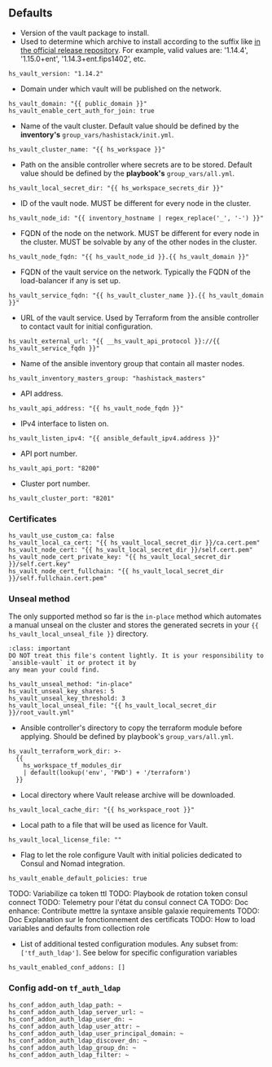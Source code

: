 
```{include} ../../../roles/vault/README.md
```

## Defaults

* Version of the vault package to install.
* Used to determine which archive to install according to the suffix like
[in the official release repository](https://releases.hashicorp.com/vault/). For example,
valid values are: '1.14.4', '1.15.0+ent', '1.14.3+ent.fips1402', etc.


```
hs_vault_version: "1.14.2"
```

* Domain under which vault will be published on the network.

```
hs_vault_domain: "{{ public_domain }}"
hs_vault_enable_cert_auth_for_join: true
```

* Name of the vault cluster. Default value should be
defined by the __inventory's__ `group_vars/hashistack/init.yml`.

```
hs_vault_cluster_name: "{{ hs_workspace }}"
```

* Path on the ansible controller where secrets are to be stored. Default value should be
defined by the __playbook's__ `group_vars/all.yml`.
```
hs_vault_local_secret_dir: "{{ hs_workspace_secrets_dir }}"
```

* ID of the vault node. MUST be different for every node in the cluster.

```
hs_vault_node_id: "{{ inventory_hostname | regex_replace('_', '-') }}"
```

* FQDN of the node on the network. MUST be different for every node in the cluster. MUST
be solvable by any of the other nodes in the cluster.

```
hs_vault_node_fqdn: "{{ hs_vault_node_id }}.{{ hs_vault_domain }}"
```

* FQDN of the vault service on the network. Typically the FQDN of the load-balancer
if any is set up.

```
hs_vault_service_fqdn: "{{ hs_vault_cluster_name }}.{{ hs_vault_domain }}"
```

* URL of the vault service. Used by Terraform from the ansible controller
to contact vault for initial configuration.
```
hs_vault_external_url: "{{ __hs_vault_api_protocol }}://{{ hs_vault_service_fqdn }}"
```

* Name of the ansible inventory group that contain all master nodes.

```
hs_vault_inventory_masters_group: "hashistack_masters"
```

* API address.

```
hs_vault_api_address: "{{ hs_vault_node_fqdn }}"
```

* IPv4 interface to listen on.

```
hs_vault_listen_ipv4: "{{ ansible_default_ipv4.address }}"
```

* API port number.

```
hs_vault_api_port: "8200"
```

* Cluster port number.

```
hs_vault_cluster_port: "8201"
```

### Certificates

```
hs_vault_use_custom_ca: false
hs_vault_local_ca_cert: "{{ hs_vault_local_secret_dir }}/ca.cert.pem"
hs_vault_node_cert: "{{ hs_vault_local_secret_dir }}/self.cert.pem"
hs_vault_node_cert_private_key: "{{ hs_vault_local_secret_dir }}/self.cert.key"
hs_vault_node_cert_fullchain: "{{ hs_vault_local_secret_dir }}/self.fullchain.cert.pem"
```

### Unseal method

The only supported method so far is the `in-place` method which automates a manual unseal on the cluster
and stores the generated secrets in your `{{ hs_vault_local_unseal_file }}` directory.

```{admonition} Important
:class: important
DO NOT treat this file's content lightly. It is your responsibility to `ansible-vault` it or protect it by
any mean your could find.
```

```
hs_vault_unseal_method: "in-place"
hs_vault_unseal_key_shares: 5
hs_vault_unseal_key_threshold: 3
hs_vault_local_unseal_file: "{{ hs_vault_local_secret_dir }}/root_vault.yml"
```

* Ansible controller's directory to copy the terraform module before applying. Should be
defined by playbook's `group_vars/all.yml`.

```
hs_vault_terraform_work_dir: >-
  {{
    hs_workspace_tf_modules_dir
    | default(lookup('env', 'PWD') + '/terraform')
  }}
```

* Local directory where Vault release archive will be downloaded.

```
hs_vault_local_cache_dir: "{{ hs_workspace_root }}"
```

* Local path to a file that will be used as licence for Vault.

```
hs_vault_local_license_file: ""
```

* Flag to let the role configure Vault with initial policies dedicated to Consul
and Nomad integration.

```
hs_vault_enable_default_policies: true
```

TODO: Variabilize ca token ttl
TODO: Playbook de rotation token consul connect
TODO: Telemetry pour l'état du consul connect CA
TODO: Doc enhance: Contribute
      mettre la syntaxe ansible galaxie requirements
TODO: Doc Explanation sur le fonctionnement des certificats
TODO: How to load variables and defaults from collection role

* List of additional tested configuration modules. Any subset from: `['tf_auth_ldap']`.
See below for specific configuration variables
```
hs_vault_enabled_conf_addons: []
```

### Config add-on `tf_auth_ldap`

```
hs_conf_addon_auth_ldap_path: ~
hs_conf_addon_auth_ldap_server_url: ~
hs_conf_addon_auth_ldap_user_dn: ~
hs_conf_addon_auth_ldap_user_attr: ~
hs_conf_addon_auth_ldap_user_principal_domain: ~
hs_conf_addon_auth_ldap_discover_dn: ~
hs_conf_addon_auth_ldap_group_dn: ~
hs_conf_addon_auth_ldap_filter: ~

